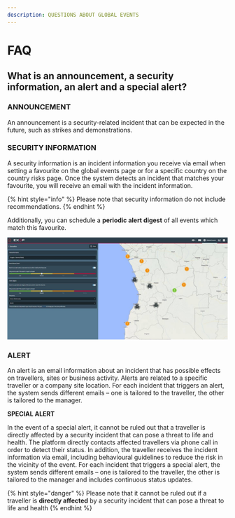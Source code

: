 ```yaml
---
description: QUESTIONS ABOUT GLOBAL EVENTS
---
```


# FAQ

## What is an announcement, a security information, an alert and a special alert?

### **ANNOUNCEMENT**

An announcement is a security-related incident that can be expected in the future, such as strikes and demonstrations.

### SECURITY INFORMATION

A security information is an incident information you receive via email when setting a favourite on the global events page or for a specific country on the country risks page. Once the system detects an incident that matches your favourite, you will receive an email with the incident information.

{% hint style="info" %}
Please note that security information do not include recommendations.
{% endhint %}

Additionally, you can schedule a **periodic alert digest** of all events which match this favourite.

![SET A FAVOURITE ALERT AND RECEIVE THE SECURITY INFORMATION](../.gitbook/assets/setafavourite.jpg)

### ALERT

An alert is an email information about an incident that has possible effects on travellers, sites or business activity. Alerts are related to a specific traveller or a company site location. For each incident that triggers an alert, the system sends different emails – one is tailored to the traveller, the other is tailored to the manager.

**SPECIAL ALERT**

In the event of a special alert, it cannot be ruled out that a traveller is directly affected by a security incident that can pose a threat to life and health. The platform directly contacts affected travellers via phone call in order to detect their status. In addition, the traveller receives the incident information via email, including behavioural guidelines to reduce the risk in the vicinity of the event. For each incident that triggers a special alert, the system sends different emails – one is tailored to the traveller, the other is tailored to the manager and includes continuous status updates.

{% hint style="danger" %}
Please note that it cannot be ruled out if a traveller is **directly affected** by a security incident that can pose a threat to life and health
{% endhint %}

